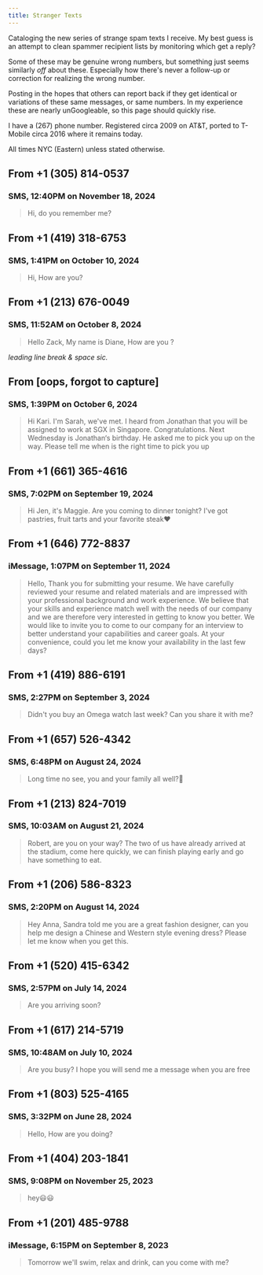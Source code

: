 ```yaml
---
title: Stranger Texts
---
```

Cataloging the new series of strange spam texts I receive. My best guess is an attempt to clean spammer recipient lists by monitoring which get a reply?

Some of these may be genuine wrong numbers, but something just seems similarly _off_ about these. Especially how there's never a follow-up or correction for realizing the wrong number.

Posting in the hopes that others can report back if they get identical or variations of these same messages, or same numbers. In my experience these are nearly unGoogleable, so this page should quickly rise.

I have a (267) phone number. Registered circa 2009 on AT&T, ported to T-Mobile circa 2016 where it remains today.

All times NYC (Eastern) unless stated otherwise.

## From +1 (305) 814-0537
### SMS, 12:40PM on November 18, 2024

> Hi, do you remember me?

## From +1 (419) 318-6753
### SMS, 1:41PM on October 10, 2024

> Hi, How are you?

## From +1 (213) 676-0049
### SMS, 11:52AM on October 8, 2024

> 
>  Hello Zack, My name is Diane, How are you ?

_leading line break & space sic._

## From [oops, forgot to capture]
### SMS, 1:39PM on October 6, 2024

> Hi Kari. I'm Sarah, we've met. I heard from Jonathan that you will be assigned to work at SGX in Singapore. Congratulations. Next Wednesday is Jonathan‘s birthday. He asked me to pick you up on the way. Please tell me when is the right time to pick you up

## From +1 (661) 365-4616
### SMS, 7:02PM on September 19, 2024

>  Hi Jen, it's Maggie. Are you coming to dinner tonight? I've got pastries, fruit tarts and your favorite steak❤️

## From +1 (646) 772-8837
### iMessage, 1:07PM on September 11, 2024

> Hello, Thank you for submitting your resume. We have carefully reviewed your resume and related materials and are impressed with your professional background and work experience. We believe that your skills and experience match well with the needs of our company and we are therefore very interested in getting to know you better. We would like to invite you to come to our company for an interview to better understand your capabilities and career goals. At your convenience, could you let me know your availability in the last few days?

## From +1 (419) 886-6191
### SMS, 2:27PM on September 3, 2024

> Didn't you buy an Omega watch last week? Can you share it with me?

## From +1 (657) 526-4342
### SMS, 6:48PM on August 24, 2024

> Long time no see, you and your family all well?🥰

## From +1 (213) 824-7019
### SMS, 10:03AM on August 21, 2024

> Robert, are you on your way? The two of us have already arrived at the stadium, come here quickly, we can finish playing early and go have something to eat.

## From +1 (206) 586-8323
### SMS, 2:20PM on August 14, 2024

> Hey Anna, Sandra told me you are a great fashion designer, can you help me design a Chinese and Western style evening dress? Please let me know when you get this.

## From +1 (520) 415-6342
### SMS, 2:57PM on July 14, 2024

> Are you arriving soon?

## From +1 (617) 214-5719
### SMS, 10:48AM on July 10, 2024

> Are you busy? I hope you will send me a message when you are free

## From +1 (803) 525-4165
### SMS, 3:32PM on June 28, 2024

> Hello, How are you doing?

## From +1 (404) 203-1841
### SMS, 9:08PM on November 25, 2023

> hey😃😃

## From +1 (201) 485-9788
### iMessage, 6:15PM on September 8, 2023

> Tomorrow we'll swim, relax and drink, can you come with me?
